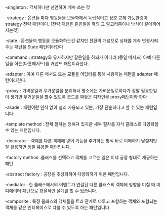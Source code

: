 -singleton : 객체하나만 선언하여 게속 쓰는 것

-strategy :  옵션들 마다 행동들을 모듈화해서 독립적이고 상호 교체 가능한것이 strategy 전략 패턴이다. [전략 패턴은 같은일을 하되 그 알고리즘이나 방식이 갈아끼어지는것]

-state : 옵션들의 행동을 모듈화하는건 같지만 전환의 개념으로 상태를 게속 변경시켜 주는 패턴을 State 패턴이라한다

-command : strategy와 유사하지만 같은일을 하되가 아니라 (동일 메서드) 아예 다른일을 하는(다른메서드)를 커맨드 패턴이라한다.

-adapter : 아예 다른 메서드 또는 모듈을 어답터를 통해 사용하는 패턴을 adapter 패턴이라한다.

-proxy : 가벼운일과 무거운일을 분리해서 평소에는 가벼운일로하다가 정말 필요한일이 생기면 무거운일을 할수 있도록 코드를 짜놓은 디자인을 proxy패턴이라 한다

-asade : 패턴이란 인식 없이 널리 사용되고 있는, 가장 단순하다고 할 수 있는 패턴입니다.

-template method : 전체 절차는 정해져 있지만 세부 절차를 자식 클래스로 다양화할 수 있는 패턴입니다.

-decorator :  객체를 다른 객체에 넣어 기능을 추가하는 방식 바로 이해하기 낯설지만 잘 활용하면 정말 유용한 패턴입니다.

-factory method :클래스를 선택하고 객체를 고르는 일은 이제 공장 형태로 제공하는 패턴

-abstract factory : 공장을 추상화하여 다양화하기 위한 패턴입니다.

-mediator : 한 클래스에서의 이벤트가 연결된 다른 클래스의 객체에 영향을 미칠 때 미디에이터 패턴으로 효율적인 설계를 할 수 있습니다.

-composite : 특정 클래스의 객체들을 트리 관계로 다루고 포함하는 객체와 포함되는 객체를 같은 인터페이스로 다룰 수 있도록 하는 패턴입니다.